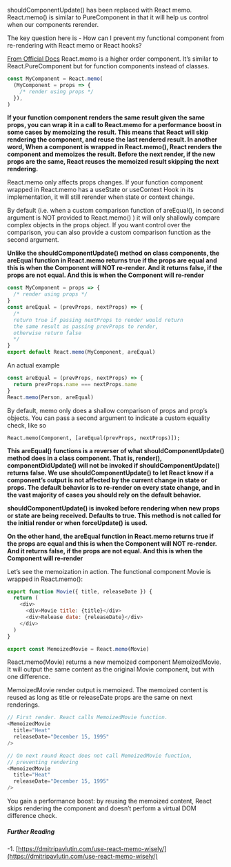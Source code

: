 shouldComponentUpdate() has been replaced with React memo. React.memo() is similar to PureComponent in that it will help us control when our components rerender.

The key question here is - How can I prevent my functional component from re-rendering with React memo or React hooks?

[From Official Docs](https://reactjs.org/docs/react-api.html#reactmemo) React.memo is a higher order component. It’s similar to React.PureComponent but for function components instead of classes.

```js
const MyComponent = React.memo(
  (MyComponent = props => {
    /* render using props */
  }),
)
```

**If your function component renders the same result given the same props, you can wrap it in a call to React.memo for a performance boost in some cases by memoizing the result. This means that React will skip rendering the component, and reuse the last rendered result. In another word, When a component is wrapped in React.memo(), React renders the component and memoizes the result. Before the next render, if the new props are the same, React reuses the memoized result skipping the next rendering.**

React.memo only affects props changes. If your function component wrapped in React.memo has a useState or useContext Hook in its implementation, it will still rerender when state or context change.

By default (i.e. when a custom comparison function of areEqual(), in second argument is NOT provided to React.memo() ) it will only shallowly compare complex objects in the props object. If you want control over the comparison, you can also provide a custom comparison function as the second argument.

**Unlike the shouldComponentUpdate() method on class components, the areEqual function in React.memo returns true if the props are equal and this is when the Component will NOT re-render. And it returns false, if the props are not equal. And this is when the Component will re-render**

```js
const MyComponent = props => {
  /* render using props */
}
const areEqual = (prevProps, nextProps) => {
  /*
  return true if passing nextProps to render would return
  the same result as passing prevProps to render,
  otherwise return false
  */
}
export default React.memo(MyComponent, areEqual)
```

An actual example

```js
const areEqual = (prevProps, nextProps) => {
  return prevProps.name === nextProps.name
}
React.memo(Person, areEqual)
```

By default, memo only does a shallow comparison of props and prop’s objects. You can pass a second argument to indicate a custom equality check, like so

`React.memo(Component, [areEqual(prevProps, nextProps)]);`

**This areEqual() functions is a reverser of what shouldComponentUpdate() method does in a class component. That is, render(), componentDidUpdate() will not be invoked if shouldComponentUpdate() returns false. We use shouldComponentUpdate() to let React know if a component’s output is not affected by the current change in state or props. The default behavior is to re-render on every state change, and in the vast majority of cases you should rely on the default behavior.**

**shouldComponentUpdate() is invoked before rendering when new props or state are being received. Defaults to true. This method is not called for the initial render or when forceUpdate() is used.**

**On the other hand, the areEqual function in React.memo returns true if the props are equal and this is when the Component will NOT re-render. And it returns false, if the props are not equal. And this is when the Component will re-render**

Let’s see the memoization in action. The functional component Movie is wrapped in React.memo():

```js
export function Movie({ title, releaseDate }) {
  return (
    <div>
      <div>Movie title: {title}</div>
      <div>Release date: {releaseDate}</div>
    </div>
  )
}

export const MemoizedMovie = React.memo(Movie)
```

React.memo(Movie) returns a new memoized component MemoizedMovie. It will output the same content as the original Movie component, but with one difference.

MemoizedMovie render output is memoized. The memoized content is reused as long as title or releaseDate props are the same on next renderings.

```js
// First render. React calls MemoizedMovie function.
<MemoizedMovie
  title="Heat"
  releaseDate="December 15, 1995"
/>

// On next round React does not call MemoizedMovie function,
// preventing rendering
<MemoizedMovie
  title="Heat"
  releaseDate="December 15, 1995"
/>
```

You gain a performance boost: by reusing the memoized content, React skips rendering the component and doesn’t perform a virtual DOM difference check.

##### Further Reading

-1. [https://dmitripavlutin.com/use-react-memo-wisely/](https://dmitripavlutin.com/use-react-memo-wisely/)
